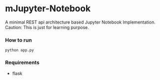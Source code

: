 # mJupyter-Notebook
A minimal REST api architecture based Jupyter Notebook Implementation. Caution: This is just for learning purpose. 


### How to run
```
python app.py
```

### Requirements
* flask

